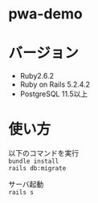 # pwa-demo

# バージョン
* Ruby2.6.2
* Ruby on Rails 5.2.4.2
* PostgreSQL 11.5以上

# 使い方
以下のコマンドを実行  
`bundle install`  
`rails db:migrate`  

サーバ起動  
`rails s`
